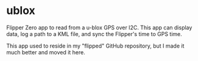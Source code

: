 # ublox
Flipper Zero app to read from a u-blox GPS over I2C. This app can
display data, log a path to a KML file, and sync the Flipper's time to
GPS time.

This app used to reside in my "flipped" GitHub repository, but I made
it much better and moved it here.
